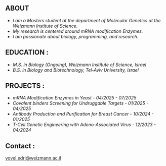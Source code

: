 ## ABOUT

- *I am a Masters student at the department of Molecular Genetics at the Weizmann Institute of Science.*
- *My research is centered around mRNA modification Enzymes.*
- *I am passionate about biology, programming, and research.*

## EDUCATION :
- *M.S. in Biology (Ongoing), Weizmann Institute of Science, Israel*
- *B.S. in Biology and Biotechnology, Tel-Aviv University, Israel*

## PROJECTS :
- *mRNA Modification Enzymes in Yeast - 04/2025 - 07/2025*
- *Covalent binders Screening for Undruggable Targets - 01/2025 - 04/2025*
- *Antibody Production and Purification for Breast Cancer - 10/2024 - 01/2025*
- *T-Cell Genetic Engineering with Adeno-Associated Virus - 12/2023 - 04/2024*

## Contact :
yovel.edri@weizmann.ac.il
